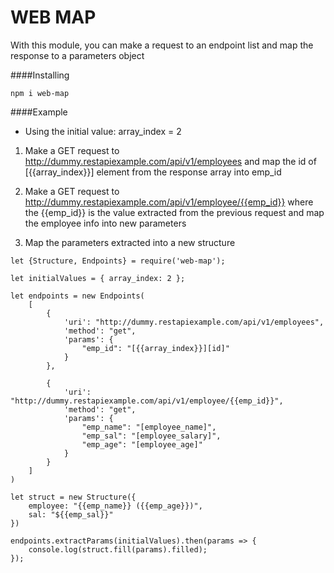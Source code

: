 # WEB MAP

With this module, you can make a request to an endpoint list and map the response to a parameters object

####Installing

```
npm i web-map
```

####Example

- Using the initial value: array_index = 2

1. Make a GET request to http://dummy.restapiexample.com/api/v1/employees 
    and map the id of [{{array_index}}] element from the response array into emp_id

2. Make a GET request to http://dummy.restapiexample.com/api/v1/employee/{{emp_id}}
    where the {{emp_id}} is the value extracted from the previous request
    and map the employee info into new parameters

3. Map the parameters extracted into a new structure


```
let {Structure, Endpoints} = require('web-map');

let initialValues = { array_index: 2 };

let endpoints = new Endpoints(
    [
        {
            'uri': "http://dummy.restapiexample.com/api/v1/employees",
            'method': "get",
            'params': {
                "emp_id": "[{{array_index}}][id]"
            }
        },

        {
            'uri': "http://dummy.restapiexample.com/api/v1/employee/{{emp_id}}",
            'method': "get",
            'params': {
                "emp_name": "[employee_name]",
                "emp_sal": "[employee_salary]",
                "emp_age": "[employee_age]"
            }
        }
    ]
)

let struct = new Structure({
    employee: "{{emp_name}} ({{emp_age}})",
    sal: "${{emp_sal}}"
})

endpoints.extractParams(initialValues).then(params => {
    console.log(struct.fill(params).filled);
});
```